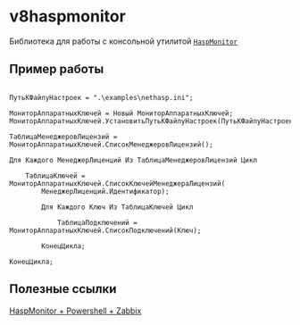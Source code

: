 # v8haspmonitor

Библиотека для работы с консольной утилитой [`HaspMonitor`](https://www.zabbix.com/forum/in-russian/25155-%D0%9C%D0%BE%D0%BD%D0%B8%D1%82%D0%BE%D1%80%D0%B8%D0%BD%D0%B3-nethasp?postcount=4#post180721)

## Пример работы

```bsl

ПутьКФайлуНастроек = ".\examples\nethasp.ini";

МониторАппаратныхКлючей = Новый МониторАппаратныхКлючей;
МониторАппаратныхКлючей.УстановитьПутьКФайлуНастроек(ПутьКФайлуНастроек);        

ТаблицаМенеджеровЛицензий = МониторАппаратныхКлючей.СписокМенеджеровЛицензий();

Для Каждого МенеджерЛиценций Из ТаблицаМенеджеровЛицензий Цикл

    ТаблицаКлючей = МониторАппаратныхКлючей.СписокКлючейМенеджераЛицензий(
        МенеджерЛиценций.Идентификатор);

        Для Каждого Ключ Из ТаблицаКлючей Цикл

            ТаблицаПодключений = МониторАппаратныхКлючей.СписокПодключений(Ключ);	

        КонецЦикла;

КонецЦикла;

```

## Полезные ссылки
[HaspMonitor + Powershell + Zabbix](https://github.com/zbx-sadman/HASP)

